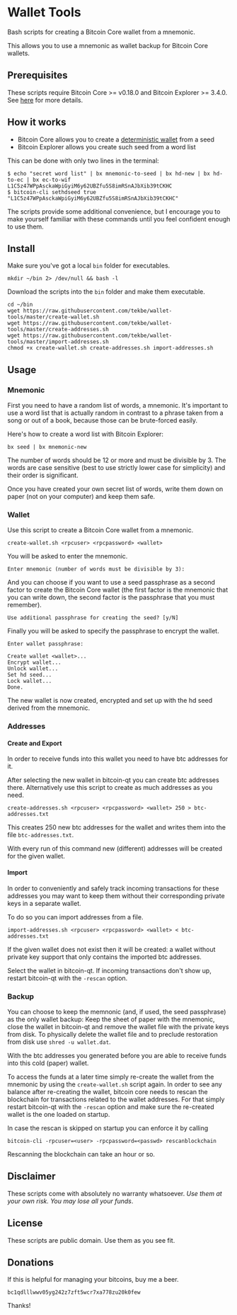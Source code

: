 # Wallet Tools

Bash scripts for creating a Bitcoin Core wallet from a mnemonic.

This allows you to use a mnemonic as wallet backup for Bitcoin Core wallets.

## Prerequisites

These scripts require Bitcoin Core >= v0.18.0 and Bitcoin Explorer >= 3.4.0. See [here](REQUIREMENTS.md) for more details.

## How it works

- Bitcoin Core allows you to create a [deterministic wallet](https://en.bitcoinwiki.org/wiki/Deterministic_wallet) from a seed
- Bitcoin Explorer allows you create such seed from a word list

This can be done with only two lines in the terminal:
```
$ echo "secret word list" | bx mnemonic-to-seed | bx hd-new | bx hd-to-ec | bx ec-to-wif
L1C5z47WPpAsckaWpiGyiM6y62UBZfu5S8imRSnAJbXib39tCKHC
$ bitcoin-cli sethdseed true "L1C5z47WPpAsckaWpiGyiM6y62UBZfu5S8imRSnAJbXib39tCKHC"
```
The scripts provide some additional convenience, but I encourage you to make yourself familiar with these commands until you feel confident enough to use them.

## Install

Make sure you've got a local `bin` folder for executables.

```
mkdir ~/bin 2> /dev/null && bash -l
```

Download the scripts into the `bin` folder and make them executable.

```
cd ~/bin
wget https://raw.githubusercontent.com/tekbe/wallet-tools/master/create-wallet.sh
wget https://raw.githubusercontent.com/tekbe/wallet-tools/master/create-addresses.sh
wget https://raw.githubusercontent.com/tekbe/wallet-tools/master/import-addresses.sh
chmod +x create-wallet.sh create-addresses.sh import-addresses.sh
```

## Usage

### Mnemonic

First you need to have a random list of words, a mnemonic. It's important to use a word list that is actually random in contrast to a phrase
taken from a song or out of a book, because those can be brute-forced easily. 

Here's how to create a word list with Bitcoin Explorer:
```
bx seed | bx mnemonic-new
```
The number of words should be 12 or more and must be divisible by 3. The words are case sensitive (best to use strictly lower case for simplicity) and their order is significant.

Once you have created your own secret list of words, write them down on paper (not on your computer) and keep them safe. 

### Wallet

Use this script to create a Bitcoin Core wallet from a mnemonic.

```
create-wallet.sh <rpcuser> <rpcpassword> <wallet>
```

You will be asked to enter the mnemonic.

```
Enter mnemonic (number of words must be divisible by 3):
```

And you can choose if you want to use a seed passphrase as a second factor to create the Bitcoin Core wallet (the first factor is the mnemonic that you can write down, the second factor is the passphrase that you must remember).
```
Use additional passphrase for creating the seed? [y/N]
```

Finally you will be asked to specify the passphrase to encrypt the wallet.
```
Enter wallet passphrase:
```
```
Create wallet <wallet>...
Encrypt wallet...
Unlock wallet...
Set hd seed...
Lock wallet...
Done.
```
The new wallet is now created, encrypted and set up with the hd seed derived from the mnemonic.

### Addresses

#### Create and Export

In order to receive funds into this wallet you need to have btc addresses for it. 

After selecting the new wallet in bitcoin-qt you can create btc addresses there. Alternatively use this script to create as much addresses as you need.

```
create-addresses.sh <rpcuser> <rpcpassword> <wallet> 250 > btc-addresses.txt
```
This creates 250 new btc addresses for the wallet and writes them into the file `btc-addresses.txt`. 

With every run of this command new (different) addresses will be created for the given wallet.

#### Import

In order to conveniently and safely track incoming transactions for these addresses you may want to keep them without their corresponding private keys in a separate wallet. 

To do so you can import addresses from a file.
```
import-addresses.sh <rpcuser> <rpcpassword> <wallet> < btc-addresses.txt
```
If the given wallet does not exist then it will be created: a wallet without private key support that only contains the imported btc addresses. 

Select the wallet in bitcoin-qt. If incoming transactions don't show up, restart bitcoin-qt with the `-rescan` option.

### Backup

You can choose to keep the memnonic (and, if used, the seed passphrase) as the only wallet backup: Keep the sheet of paper with the mnemonic, close the wallet in bitcoin-qt and remove the wallet file with the private keys from disk. To physically delete the wallet file and to preclude restoration from disk use `shred -u wallet.dat`.

With the btc addresses you generated before you are able to receive funds into this cold (paper) wallet. 

To access the funds at a later time simply re-create the wallet from the mnemonic by using the `create-wallet.sh` script again.
In order to see any balance after re-creating the wallet, bitcoin core needs to rescan the blockchain for transactions related to the wallet addresses. For that simply restart bitcoin-qt with the `-rescan` option and make sure the re-created wallet is the one loaded on startup.

In case the rescan is skipped on startup you can enforce it by calling 
```
bitcoin-cli -rpcuser=<user> -rpcpassword=<passwd> rescanblockchain
```
Rescanning the blockchain can take an hour or so.

## Disclaimer

These scripts come with absolutely no warranty whatsoever. *Use them at your own risk. You may lose all your funds*.

## License

These scripts are public domain. Use them as you see fit.

## Donations

If this is helpful for managing your bitcoins, buy me a beer.

`bc1qdlllwwv05yg242z7zft5wcr7xa778zu20k0few`

Thanks!
